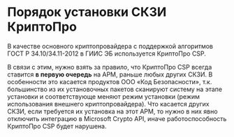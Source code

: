 # Порядок установки СКЗИ КриптоПро

В качестве основного криптопровайдера с поддержкой алгоритмов ГОСТ Р 34.10/34.11-2012 в ГИИС ЭБ используется КриптоПро CSP.

В связи с этим, нужно взять за правило, что КриптоПро CSP всегда ставится __в первую очередь__ на АРМ, раньше любых других СКЗИ. В особенности это касается продуктов ООО &laquo;Код Безопасности&raquo;, т.к. большинство из их установочных пакетов сканируют систему на этапе установки и соответствующе меняют режим установки (режим использования внешнего криптопровайдера). Что касается других СКЗИ, если требуется их установка на этот АРМ, то нужно в них явно отключить интеграцию в Microsoft Crypto API, иначе работоспособность КриптоПро CSP будет нарушена.

<!-- // code: language=markdown insertSpaces=true tabSize=4 -->